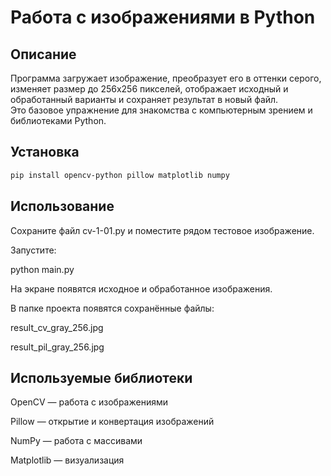 # Работа с изображениями в Python 

## Описание
Программа загружает изображение, преобразует его в оттенки серого, изменяет размер до 256x256 пикселей, отображает исходный и обработанный варианты и сохраняет результат в новый файл.  
Это базовое упражнение для знакомства с компьютерным зрением и библиотеками Python.

## Установка
```bash
pip install opencv-python pillow matplotlib numpy
```

## Использование

Сохраните файл cv-1-01.py и поместите рядом тестовое изображение.

Запустите:

python main.py

На экране появятся исходное и обработанное изображения.

В папке проекта появятся сохранённые файлы:

result_cv_gray_256.jpg

result_pil_gray_256.jpg

## Используемые библиотеки

OpenCV — работа с изображениями

Pillow — открытие и конвертация изображений

NumPy — работа с массивами

Matplotlib — визуализация